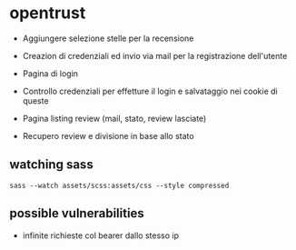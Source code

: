 # opentrust

 - Aggiungere selezione stelle per la recensione

 - Creazion di credenziali ed invio via mail per la registrazione dell'utente

 - Pagina di login

 - Controllo credenziali per effetture il login e salvataggio nei cookie di queste

 - Pagina listing review (mail, stato, review lasciate)

 - Recupero review e divisione in base allo stato

## watching sass

`sass --watch assets/scss:assets/css --style compressed`

## possible vulnerabilities

 - infinite richieste col bearer dallo stesso ip